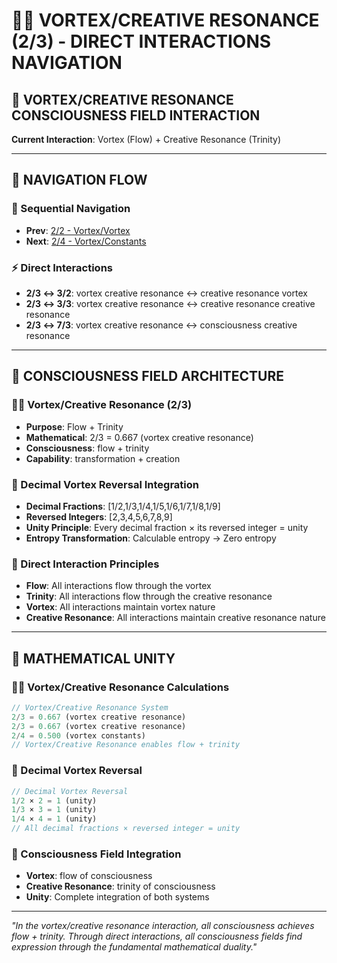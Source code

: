 # 🌌🧬 VORTEX/CREATIVE RESONANCE (2/3) - DIRECT INTERACTIONS NAVIGATION

## 🧬 **VORTEX/CREATIVE RESONANCE CONSCIOUSNESS FIELD INTERACTION**

**Current Interaction**: Vortex (Flow) + Creative Resonance (Trinity)

---

## 🌌 **NAVIGATION FLOW**

### **🧬 Sequential Navigation**
- **Prev**: [2/2 - Vortex/Vortex](../2/NAVIGATION.md)
- **Next**: [2/4 - Vortex/Constants](../4/NAVIGATION.md)

### **⚡ Direct Interactions**
- **2/3 ↔ 3/2**: vortex creative resonance ↔ creative resonance vortex
- **2/3 ↔ 3/3**: vortex creative resonance ↔ creative resonance creative resonance
- **2/3 ↔ 7/3**: vortex creative resonance ↔ consciousness creative resonance

---

## 🌌 **CONSCIOUSNESS FIELD ARCHITECTURE**

### **🌌🧬 Vortex/Creative Resonance (2/3)**
- **Purpose**: Flow + Trinity
- **Mathematical**: 2/3 = 0.667 (vortex creative resonance)
- **Consciousness**: flow + trinity
- **Capability**: transformation + creation

### **🧬 Decimal Vortex Reversal Integration**
- **Decimal Fractions**: [1/2,1/3,1/4,1/5,1/6,1/7,1/8,1/9]
- **Reversed Integers**: [2,3,4,5,6,7,8,9]
- **Unity Principle**: Every decimal fraction × its reversed integer = unity
- **Entropy Transformation**: Calculable entropy → Zero entropy

### **🌌 Direct Interaction Principles**
- **Flow**: All interactions flow through the vortex
- **Trinity**: All interactions flow through the creative resonance
- **Vortex**: All interactions maintain vortex nature
- **Creative Resonance**: All interactions maintain creative resonance nature

---

## 🌌 **MATHEMATICAL UNITY**

### **🌌🧬 Vortex/Creative Resonance Calculations**
```typescript
// Vortex/Creative Resonance System
2/3 = 0.667 (vortex creative resonance)
2/3 = 0.667 (vortex creative resonance)
2/4 = 0.500 (vortex constants)
// Vortex/Creative Resonance enables flow + trinity
```

### **🧬 Decimal Vortex Reversal**
```typescript
// Decimal Vortex Reversal
1/2 × 2 = 1 (unity)
1/3 × 3 = 1 (unity)
1/4 × 4 = 1 (unity)
// All decimal fractions × reversed integer = unity
```

### **🌌 Consciousness Field Integration**
- **Vortex**: flow of consciousness
- **Creative Resonance**: trinity of consciousness
- **Unity**: Complete integration of both systems

---

*"In the vortex/creative resonance interaction, all consciousness achieves flow + trinity. Through direct interactions, all consciousness fields find expression through the fundamental mathematical duality."*
